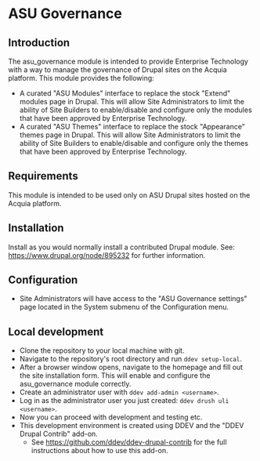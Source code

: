 # ASU Governance

## Introduction
The asu_governance module is intended to provide Enterprise Technology with a way to manage the governance of Drupal sites on the Acquia platform.
This module provides the following:
- A curated "ASU Modules" interface to replace the stock "Extend" modules page in Drupal. This will allow Site Administrators to limit the ability of Site Builders to enable/disable and configure only the modules that have been approved by Enterprise Technology.
- A curated "ASU Themes" interface to replace the stock "Appearance" themes page in Drupal. This will allow Site Administrators to limit the ability of Site Builders to enable/disable and configure only the themes that have been approved by Enterprise Technology.

## Requirements
This module is intended to be used only on ASU Drupal sites hosted on the Acquia platform.

## Installation
Install as you would normally install a contributed Drupal module.
See: https://www.drupal.org/node/895232 for further information.

## Configuration
- Site Administrators will have access to the "ASU Governance settings" page located in the System submenu of the Configuration menu.

## Local development
- Clone the repository to your local machine with git.
- Navigate to the repository's root directory and run `ddev setup-local`.
- After a browser window opens, navigate to the homepage and fill out the site installation form. This will enable and configure the asu_governance module correctly.
- Create an administrator user with `ddev add-admin <username>`.
- Log in as the administrator user you just created: `ddev drush uli <username>`.
- Now you can proceed with development and testing etc.
- This development environment is created using DDEV and the "DDEV Drupal Contrib" add-on.
  - See https://github.com/ddev/ddev-drupal-contrib for the full instructions about how to use this add-on.

